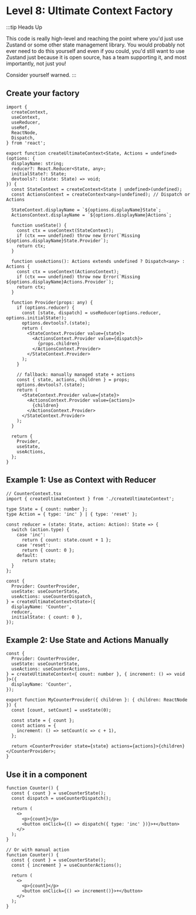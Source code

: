 # Level 8: Ultimate Context Factory

:::tip Heads Up

This code is really high-level and reaching the point where you'd just use Zustand or some other
state management library. You would probably not ever need to do this yourself and even if you could, 
you'd still want to use Zustand just because it is open source, has a team supporting it,
and most importantly, not just you!

Consider yourself warned.
:::

## Create your factory

```tsx
import {
  createContext,
  useContext,
  useReducer,
  useRef,
  ReactNode,
  Dispatch,
} from 'react';

export function createUltimateContext<State, Actions = undefined>(options: {
  displayName: string;
  reducer?: React.Reducer<State, any>;
  initialState?: State;
  devtools?: (state: State) => void;
}) {
  const StateContext = createContext<State | undefined>(undefined);
  const ActionsContext = createContext<any>(undefined); // Dispatch or Actions

  StateContext.displayName = `${options.displayName}State`;
  ActionsContext.displayName = `${options.displayName}Actions`;

  function useState() {
    const ctx = useContext(StateContext);
    if (ctx === undefined) throw new Error(`Missing ${options.displayName}State.Provider`);
    return ctx;
  }

  function useActions(): Actions extends undefined ? Dispatch<any> : Actions {
    const ctx = useContext(ActionsContext);
    if (ctx === undefined) throw new Error(`Missing ${options.displayName}Actions.Provider`);
    return ctx;
  }

  function Provider(props: any) {
    if (options.reducer) {
      const [state, dispatch] = useReducer(options.reducer, options.initialState!);
      options.devtools?.(state);
      return (
        <StateContext.Provider value={state}>
          <ActionsContext.Provider value={dispatch}>
            {props.children}
          </ActionsContext.Provider>
        </StateContext.Provider>
      );
    }

    // fallback: manually managed state + actions
    const { state, actions, children } = props;
    options.devtools?.(state);
    return (
      <StateContext.Provider value={state}>
        <ActionsContext.Provider value={actions}>
          {children}
        </ActionsContext.Provider>
      </StateContext.Provider>
    );
  }

  return {
    Provider,
    useState,
    useActions,
  };
}
```

## Example 1: Use as Context with Reducer

```tsx
// CounterContext.tsx
import { createUltimateContext } from './createUltimateContext';

type State = { count: number };
type Action = { type: 'inc' } | { type: 'reset' };

const reducer = (state: State, action: Action): State => {
  switch (action.type) {
    case 'inc':
      return { count: state.count + 1 };
    case 'reset':
      return { count: 0 };
    default:
      return state;
  }
};

const {
  Provider: CounterProvider,
  useState: useCounterState,
  useActions: useCounterDispatch,
} = createUltimateContext<State>({
  displayName: 'Counter',
  reducer,
  initialState: { count: 0 },
});
```

## Example 2: Use State and Actions Manually

```tsx
const {
  Provider: CounterProvider,
  useState: useCounterState,
  useActions: useCounterActions,
} = createUltimateContext<{ count: number }, { increment: () => void }>({
  displayName: 'Counter',
});

export function MyCounterProvider({ children }: { children: ReactNode }) {
  const [count, setCount] = useState(0);

  const state = { count };
  const actions = {
    increment: () => setCount(c => c + 1),
  };

  return <CounterProvider state={state} actions={actions}>{children}</CounterProvider>;
}
```

## Use it in a component

```tsx
function Counter() {
  const { count } = useCounterState();
  const dispatch = useCounterDispatch();

  return (
    <>
      <p>{count}</p>
      <button onClick={() => dispatch({ type: 'inc' })}>+</button>
    </>
  );
}

// Or with manual action
function Counter() {
  const { count } = useCounterState();
  const { increment } = useCounterActions();

  return (
    <>
      <p>{count}</p>
      <button onClick={() => increment()}>+</button>
    </>
  );
}
```

